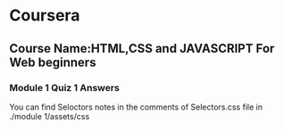 # Coursera 
## Course Name:HTML,CSS and JAVASCRIPT For Web beginners
### Module 1 Quiz 1 Answers
You can find Seloctors notes in the comments of Selectors.css file in ./module 1/assets/css




